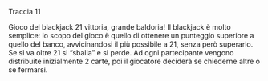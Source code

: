 Traccia 11

Gioco del blackjack
21 vittoria, grande baldoria!
Il blackjack è molto semplice: lo scopo del gioco è quello di ottenere un punteggio superiore a quello del banco, avvicinandosi il più possibile a 21, senza però superarlo. Se si va oltre 21 si “sballa” e si perde.
Ad ogni partecipante vengono distribuite inizialmente 2 carte, poi il giocatore deciderà se chiederne altre o se fermarsi.
